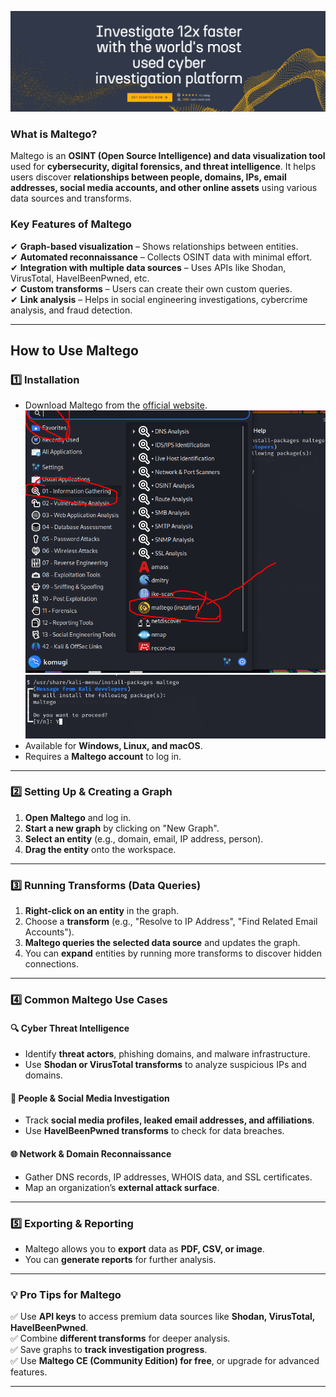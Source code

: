 ![maltego.png](https://github.com/aw-junaid/Kali-Linux/blob/main/Kali%20Linux%20Tools/Images/Maltego/maltego.png)

### **What is Maltego?**  
Maltego is an **OSINT (Open Source Intelligence) and data visualization tool** used for **cybersecurity, digital forensics, and threat intelligence**. It helps users discover **relationships between people, domains, IPs, email addresses, social media accounts, and other online assets** using various data sources and transforms.  

### **Key Features of Maltego**  
✔ **Graph-based visualization** – Shows relationships between entities.  
✔ **Automated reconnaissance** – Collects OSINT data with minimal effort.  
✔ **Integration with multiple data sources** – Uses APIs like Shodan, VirusTotal, HaveIBeenPwned, etc.  
✔ **Custom transforms** – Users can create their own custom queries.  
✔ **Link analysis** – Helps in social engineering investigations, cybercrime analysis, and fraud detection.  

---

## **How to Use Maltego**
### **1️⃣ Installation**  
- Download Maltego from the [official website](https://www.maltego.com/downloads/).
![Maltego)](https://github.com/aw-junaid/Kali-Linux/blob/main/Kali%20Linux%20Tools/Images/Maltego/mail%20to%20go.png)
![linux.png](https://github.com/aw-junaid/Kali-Linux/blob/main/Kali%20Linux%20Tools/Images/Maltego/mailtogo%20account%20creating%20on%20linux.png)
- Available for **Windows, Linux, and macOS**.  
- Requires a **Maltego account** to log in.  

---

### **2️⃣ Setting Up & Creating a Graph**  
1. **Open Maltego** and log in.  
2. **Start a new graph** by clicking on "New Graph".  
3. **Select an entity** (e.g., domain, email, IP address, person).  
4. **Drag the entity** onto the workspace.  

---

### **3️⃣ Running Transforms (Data Queries)**  
1. **Right-click on an entity** in the graph.  
2. Choose a **transform** (e.g., "Resolve to IP Address", "Find Related Email Accounts").  
3. **Maltego queries the selected data source** and updates the graph.  
4. You can **expand** entities by running more transforms to discover hidden connections.  

---

### **4️⃣ Common Maltego Use Cases**
#### 🔍 **Cyber Threat Intelligence**  
- Identify **threat actors**, phishing domains, and malware infrastructure.  
- Use **Shodan or VirusTotal transforms** to analyze suspicious IPs and domains.  

#### 👤 **People & Social Media Investigation**  
- Track **social media profiles, leaked email addresses, and affiliations**.  
- Use **HaveIBeenPwned transforms** to check for data breaches.  

#### 🌐 **Network & Domain Reconnaissance**  
- Gather DNS records, IP addresses, WHOIS data, and SSL certificates.  
- Map an organization’s **external attack surface**.  

---

### **5️⃣ Exporting & Reporting**  
- Maltego allows you to **export** data as **PDF, CSV, or image**.  
- You can **generate reports** for further analysis.  

---

### **💡 Pro Tips for Maltego**
✅ Use **API keys** to access premium data sources like **Shodan, VirusTotal, HaveIBeenPwned**.  
✅ Combine **different transforms** for deeper analysis.  
✅ Save graphs to **track investigation progress**.  
✅ Use **Maltego CE (Community Edition) for free**, or upgrade for advanced features.  

---

